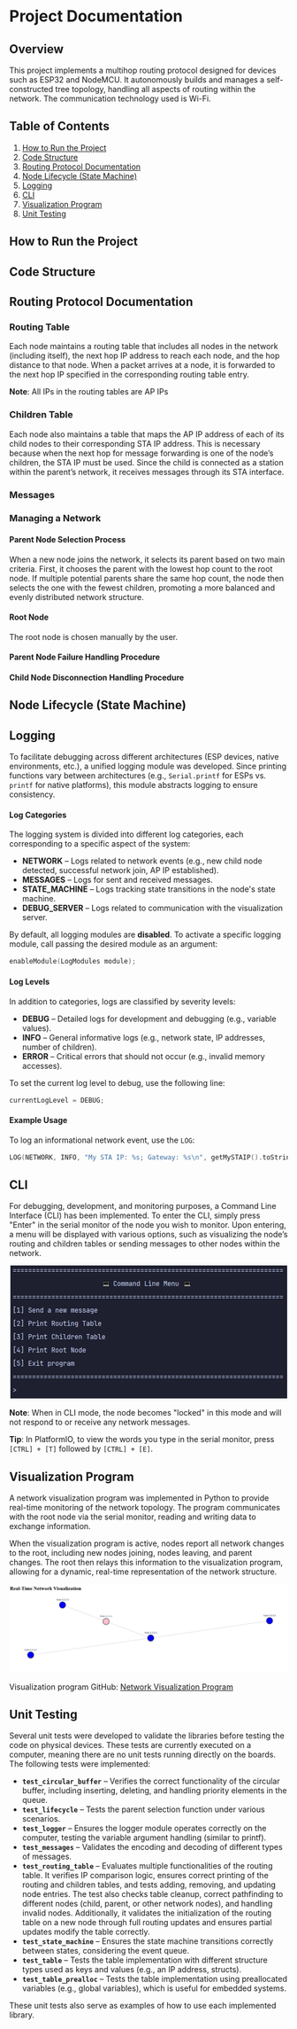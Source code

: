 # Project Documentation

## Overview

This project implements a multihop routing protocol designed for devices such as ESP32 and NodeMCU. 
It autonomously builds and manages a self-constructed tree topology, handling all aspects of routing within the network.
The communication technology used is Wi-Fi.

## Table of Contents
1. [How to Run the Project](#how-to-run-the-project)
2. [Code Structure](#code-structure)
3. [Routing Protocol Documentation](#routing-protocol-documentation)
4. [Node Lifecycle (State Machine)](#node-lifecycle-state-machine)
5. [Logging](#logging)
6. [CLI](#cli)
7. [Visualization Program](#visualization-program)
8. [Unit Testing](#unit-testing)

## How to Run the Project

## Code Structure

## Routing Protocol Documentation
### Routing Table
Each node maintains a routing table that includes all nodes in the network (including itself), the next hop IP address to reach each node, 
and the hop distance to that node. When a packet arrives at a node, it is forwarded to the next hop IP specified in the corresponding routing table entry.

**Note**: All IPs in the routing tables are AP IPs

### Children Table
Each node also maintains a table that maps the AP IP address of each of its child nodes to their corresponding STA IP address. 
This is necessary because when the next hop for message forwarding is one of the node’s children, the STA IP must be used. 
Since the child is connected as a station within the parent’s network, it receives messages through its STA interface.

### Messages
### Managing a Network
#### Parent Node Selection Process
When a new node joins the network, it selects its parent based on two main criteria. 
First, it chooses the parent with the lowest hop count to the root node. 
If multiple potential parents share the same hop count, the node then selects the one with the fewest children, promoting a more balanced and evenly distributed network structure. 

#### Root Node
The root node is chosen manually by the user.

#### Parent Node Failure Handling Procedure 
#### Child Node Disconnection Handling Procedure

## Node Lifecycle (State Machine)


## Logging
To facilitate debugging across different architectures (ESP devices, native environments, etc.), a unified logging module was developed. Since printing functions vary between architectures (e.g., `Serial.printf` for ESPs vs. `printf` for native platforms), this module abstracts logging to ensure consistency.

#### Log Categories
The logging system is divided into different log categories, each corresponding to a specific aspect of the system:

- **NETWORK** – Logs related to network events (e.g., new child node detected, successful network join, AP IP established).
- **MESSAGES** – Logs for sent and received messages.
- **STATE_MACHINE** – Logs tracking state transitions in the node's state machine.
- **DEBUG_SERVER** – Logs related to communication with the visualization server.

By default, all logging modules are **disabled**. To activate a specific logging module, call passing the desired module as an argument:

```c
enableModule(LogModules module);
```
#### Log Levels
In addition to categories, logs are classified by severity levels:

- **DEBUG** – Detailed logs for development and debugging (e.g., variable values).
- **INFO** – General informative logs (e.g., network state, IP addresses, number of children).
- **ERROR** – Critical errors that should not occur (e.g., invalid memory accesses).

To set the current log level to debug, use the following line:
```cpp
currentLogLevel = DEBUG;
```

#### Example Usage
To log an informational network event, use the `LOG`:
```c
LOG(NETWORK, INFO, "My STA IP: %s; Gateway: %s\n", getMySTAIP().toString().c_str(), getGatewayIP().toString().c_str());
```

## CLI
For debugging, development, and monitoring purposes, a Command Line Interface (CLI) has been implemented. 
To enter the CLI, simply press "Enter" in the serial monitor of the node you wish to monitor. 
Upon entering, a menu will be displayed with various options, such as visualizing the node’s routing and children tables or sending messages to other nodes within the network.

<p align="center">
    <img src="cli.png" alt="">

**Note**: When in CLI mode, the node becomes "locked" in this mode and will not respond to or receive any network messages.

**Tip**: In PlatformIO, to view the words you type in the serial monitor, press `[CTRL] + [T]` followed by `[CTRL] + [E]`.


## Visualization Program
A network visualization program was implemented in Python to provide real-time monitoring of the network topology. 
The program communicates with the root node via the serial monitor, reading and writing data to exchange information.

When the visualization program is active, nodes report all network changes to the root, including new nodes joining, nodes leaving, and parent changes. 
The root then relays this information to the visualization program, allowing for a dynamic, real-time representation of the network structure.

![Network Topology Example](visualization_server_example.png)

Visualization program GitHub: [Network Visualization Program](https://github.com/jequinhatavares/NetViz)

## Unit Testing

Several unit tests were developed to validate the libraries before testing the code on physical devices. These tests are currently executed on a computer, meaning there are no unit tests running directly on the boards. The following tests were implemented:

- **`test_circular_buffer`** – Verifies the correct functionality of the circular buffer, including inserting, deleting, and handling priority elements in the queue.
- **`test_lifecycle`** – Tests the parent selection function under various scenarios.
- **`test_logger`** – Ensures the logger module operates correctly on the computer, testing the variable argument handling (similar to printf).
- **`test_messages`** – Validates the encoding and decoding of different types of messages.
- **`test_routing_table`** – Evaluates multiple functionalities of the routing table. It verifies IP comparison logic, ensures correct printing of the routing and children tables, and tests adding, removing, and updating node entries. The test also checks table cleanup, correct pathfinding to different nodes (child, parent, or other network nodes), and handling invalid nodes. Additionally, it validates the initialization of the routing table on a new node through full routing updates and ensures partial updates modify the table correctly.
- **`test_state_machine`** – Ensures the state machine transitions correctly between states, considering the event queue.
- **`test_table`** – Tests the table implementation with different structure types used as keys and values (e.g., an IP address, structs).
- **`test_table_prealloc`** – Tests the table implementation using preallocated variables (e.g., global variables), which is useful for embedded systems.

These unit tests also serve as examples of how to use each implemented library.
